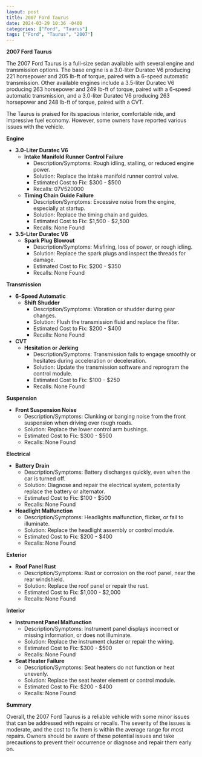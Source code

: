 ```yaml
---
layout: post
title: 2007 Ford Taurus
date: 2024-03-29 10:36 -0400
categories: ["Ford", "Taurus"]
tags: ["Ford", "Taurus", "2007"]
---
```

**2007 Ford Taurus**

The 2007 Ford Taurus is a full-size sedan available with several engine and transmission options. The base engine is a 3.0-liter Duratec V6 producing 221 horsepower and 205 lb-ft of torque, paired with a 6-speed automatic transmission. Other available engines include a 3.5-liter Duratec V6 producing 263 horsepower and 249 lb-ft of torque, paired with a 6-speed automatic transmission, and a 3.0-liter Duratec V6 producing 263 horsepower and 248 lb-ft of torque, paired with a CVT.

The Taurus is praised for its spacious interior, comfortable ride, and impressive fuel economy. However, some owners have reported various issues with the vehicle.

**Engine**

* **3.0-Liter Duratec V6**
    * **Intake Manifold Runner Control Failure**
        * Description/Symptoms: Rough idling, stalling, or reduced engine power.
        * Solution: Replace the intake manifold runner control valve.
        * Estimated Cost to Fix: $300 - $500
        * Recalls: 07V520000
    * **Timing Chain Guide Failure**
        * Description/Symptoms: Excessive noise from the engine, especially at startup.
        * Solution: Replace the timing chain and guides.
        * Estimated Cost to Fix: $1,500 - $2,500
        * Recalls: None Found
* **3.5-Liter Duratec V6**
    * **Spark Plug Blowout**
        * Description/Symptoms: Misfiring, loss of power, or rough idling.
        * Solution: Replace the spark plugs and inspect the threads for damage.
        * Estimated Cost to Fix: $200 - $350
        * Recalls: None Found

**Transmission**

* **6-Speed Automatic**
    * **Shift Shudder**
        * Description/Symptoms: Vibration or shudder during gear changes.
        * Solution: Flush the transmission fluid and replace the filter.
        * Estimated Cost to Fix: $200 - $400
        * Recalls: None Found
* **CVT**
    * **Hesitation or Jerking**
        * Description/Symptoms: Transmission fails to engage smoothly or hesitates during acceleration or deceleration.
        * Solution: Update the transmission software and reprogram the control module.
        * Estimated Cost to Fix: $100 - $250
        * Recalls: None Found

**Suspension**

* **Front Suspension Noise**
    * Description/Symptoms: Clunking or banging noise from the front suspension when driving over rough roads.
    * Solution: Replace the lower control arm bushings.
    * Estimated Cost to Fix: $300 - $500
    * Recalls: None Found

**Electrical**

* **Battery Drain**
    * Description/Symptoms: Battery discharges quickly, even when the car is turned off.
    * Solution: Diagnose and repair the electrical system, potentially replace the battery or alternator.
    * Estimated Cost to Fix: $100 - $500
    * Recalls: None Found
* **Headlight Malfunction**
    * Description/Symptoms: Headlights malfunction, flicker, or fail to illuminate.
    * Solution: Replace the headlight assembly or control module.
    * Estimated Cost to Fix: $200 - $400
    * Recalls: None Found

**Exterior**

* **Roof Panel Rust**
    * Description/Symptoms: Rust or corrosion on the roof panel, near the rear windshield.
    * Solution: Replace the roof panel or repair the rust.
    * Estimated Cost to Fix: $1,000 - $2,000
    * Recalls: None Found

**Interior**

* **Instrument Panel Malfunction**
    * Description/Symptoms: Instrument panel displays incorrect or missing information, or does not illuminate.
    * Solution: Replace the instrument cluster or repair the wiring.
    * Estimated Cost to Fix: $300 - $500
    * Recalls: None Found
* **Seat Heater Failure**
    * Description/Symptoms: Seat heaters do not function or heat unevenly.
    * Solution: Replace the seat heater element or control module.
    * Estimated Cost to Fix: $200 - $400
    * Recalls: None Found

**Summary**

Overall, the 2007 Ford Taurus is a reliable vehicle with some minor issues that can be addressed with repairs or recalls. The severity of the issues is moderate, and the cost to fix them is within the average range for most repairs. Owners should be aware of these potential issues and take precautions to prevent their occurrence or diagnose and repair them early on.
